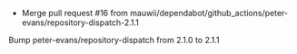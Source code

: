 - Merge pull request #16 from mauwii/dependabot/github_actions/peter-evans/repository-dispatch-2.1.1

Bump peter-evans/repository-dispatch from 2.1.0 to 2.1.1
